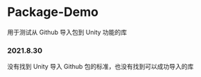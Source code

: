 # Package-Demo
 用于测试从 Github 导入包到 Unity 功能的库

### 2021.8.30
没有找到 Unity 导入 Github 包的标准，也没有找到可以成功导入的库
